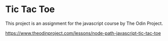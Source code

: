 # Tic Tac Toe

This project is an assignment for the javascript course by The Odin Project.

https://www.theodinproject.com/lessons/node-path-javascript-tic-tac-toe
